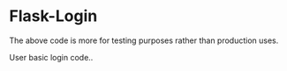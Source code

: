# Flask-Login
The above code is more for testing purposes rather than production uses.

User basic login code..
